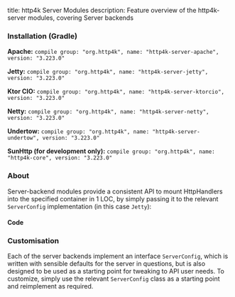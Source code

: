 title: http4k Server Modules
description: Feature overview of the http4k-server modules, covering Server backends

### Installation (Gradle)
**Apache:** ```compile group: "org.http4k", name: "http4k-server-apache", version: "3.223.0"```

**Jetty:** ```compile group: "org.http4k", name: "http4k-server-jetty", version: "3.223.0"```

**Ktor CIO:** ```compile group: "org.http4k", name: "http4k-server-ktorcio", version: "3.223.0"```

**Netty:** ```compile group: "org.http4k", name: "http4k-server-netty", version: "3.223.0"```

**Undertow:** ```compile group: "org.http4k", name: "http4k-server-undertow", version: "3.223.0"```

**SunHttp (for development only):** ```compile group: "org.http4k", name: "http4k-core", version: "3.223.0"```

### About
Server-backend modules provide a consistent API to mount HttpHandlers into the specified container in 1 LOC, by 
simply passing it to the relevant `ServerConfig` implementation (in this case `Jetty`):

#### Code [<img class="octocat"/>](https://github.com/http4k/http4k/blob/master/src/docs/guide/modules/servers/example_http.kt)
<script src="https://gist-it.appspot.com/https://github.com/http4k/http4k/blob/master/src/docs/guide/modules/servers/example_http.kt"></script>

### Customisation
Each of the server backends implement an interface `ServerConfig`, which is written with sensible defaults for the server in questions, 
but is also designed to be used as a starting point for tweaking to API user needs. To customize, simply use the relevant `ServerConfig` 
class as a starting point and reimplement as required.
